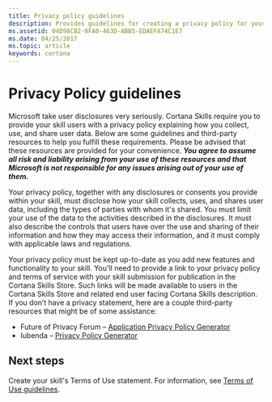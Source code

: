 ```yaml
---
title: Privacy policy guidelines 
description: Provides guidelines for creating a privacy policy for your Cortana skill
ms.assetid: 04D98CB2-0FA0-463D-ABB5-EDAEFA74C1E7
ms.date: 04/25/2017
ms.topic: article
keywords: cortana
---
```



# Privacy Policy guidelines

Microsoft take user disclosures very seriously. Cortana Skills require you to provide your skill users with a privacy policy explaining how you collect, use, and share user data. Below are some guidelines and third-party resources to help you fulfill these requirements. Please be advised that these resources are provided for your convenience. ***You agree to assume all risk and liability arising from your use of these resources and that Microsoft is not responsible for any issues arising out of your use of them.***


Your privacy policy, together with any disclosures or consents you provide within your skill, must disclose how your skill collects, uses, and shares user data, including the types of parties with whom it's shared. You must limit your use of the data to the activities described in the disclosures. It must also describe the controls that users have over the use and sharing of their information and how they may access their information, and it must comply with applicable laws and regulations. 

Your privacy policy must be kept up-to-date as you add new features and functionality to your skill. You'll need to provide a link to your privacy policy and terms of service with your skill submission for publication in the Cortana Skills Store. Such links will be made available to users in the Cortana Skills Store and related end user facing Cortana Skills description. If you don’t have a privacy statement, here are a couple third-party resources that might be of some assistance:

* Future of Privacy Forum – [Application Privacy Policy Generator](https://www.applicationprivacy.org/do-tools/privacy-policy-generator/)
* Iubenda – [Privacy Policy Generator](https://www.iubenda.com/en)

## Next steps

Create your skill's Terms of Use statement. For information, see [Terms of Use guidelines](terms-of-use.md). 
